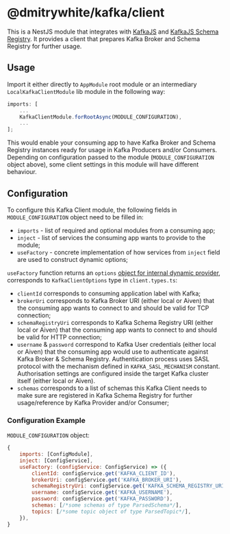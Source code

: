 # @dmitrywhite/kafka/client

This is a NestJS module that integrates with [KafkaJS](https://kafka.js.org/) and [KafkaJS Schema Registry](https://kafkajs.github.io/confluent-schema-registry/).
It provides a client that prepares Kafka Broker and Schema Registry for further usage.

## Usage

Import it either directly to `AppModule` root module or an intermediary `LocalKafkaClientModule` lib module in the following way:

```javascript
imports: [
	...
	KafkaClientModule.forRootAsync(MODULE_CONFIGURATION),
	...
];
```

This would enable your consuming app to have Kafka Broker and Schema Registry instances ready for usage in Kafka Producers and/or Consumers.
Depending on configuration passed to the module (`MODULE_CONFIGURATION` object above), some client settings in this module will have different behaviour.

## Configuration

To configure this Kafka Client module, the following fields in `MODULE_CONFIGURATION` object need to be filled in:

- `imports` - list of required and optional modules from a consuming app;
- `inject` - list of services the consuming app wants to provide to the module;
- `useFactory` - concrete implementation of how services from `inject` field are used to construct dynamic options;

`useFactory` function returns an `options` [object for internal dynamic provider](https://docs.nestjs.com/fundamentals/dynamic-modules#custom-options-factory-class), corresponds to `KafkaClientOptions` type in `client.types.ts`:

- `clientId` corresponds to consuming application label with Kafka;
- `brokerUri` corresponds to Kafka Broker URI (either local or Aiven) that the consuming app wants to connect to and should be valid for TCP connection;
- `schemaRegistryUri` corresponds to Kafka Schema Registry URI (either local or Aiven) that the consuming app wants to connect to and should be valid for HTTP connection;
- `username` & `password` correspond to Kafka User credentials (either local or Aiven) that the consuming app would use to authenticate against Kafka Broker & Schema Registry. Authentication process uses SASL protocol with the mechanism defined in `KAFKA_SASL_MECHANISM` constant. Authorisation settings are configured inside the target Kafka cluster itself (either local or Aiven).
- `schemas` corresponds to a list of schemas this Kafka Client needs to make sure are registered in Kafka Schema Registry for further usage/reference by Kafka Provider and/or Consumer;

### Configuration Example

`MODULE_CONFIGURATION` object:

```javascript
{
	imports: [ConfigModule],
    inject: [ConfigService],
    useFactory: (configService: ConfigService) => ({
        clientId: configService.get('KAFKA_CLIENT_ID'),
        brokerUri: configService.get('KAFKA_BROKER_URI'),
        schemaRegistryUri: configService.get('KAFKA_SCHEMA_REGISTRY_URI'),
        username: configService.get('KAFKA_USERNAME'),
        password: configService.get('KAFKA_PASSWORD'),
        schemas: [/*some schemas of type ParsedSchema*/],
        topics: [/*some topic object of type ParsedTopic*/],
    }),
}
```
